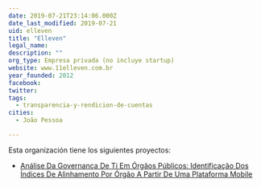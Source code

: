 ```yaml
---
date: 2019-07-21T23:14:06.000Z
date_last_modified: 2019-07-21
uid: elleven
title: "Elleven"
legal_name: 
description: ""
org_type: Empresa privada (no incluye startup)
website: www.11elleven.com.br
year_founded: 2012
facebook: 
twitter: 
tags:
  - transparencia-y-rendicion-de-cuentas
cities: 
  - João Pessoa

---
```


Esta organización tiene los siguientes proyectos:

- [Análise Da Governança De Ti Em Órgãos Públicos: Identificação Dos Índices De Alinhamento Por Órgão A Partir De Uma Plataforma Mobile](/i/analise-da-governanca-de-ti-em-orgãos-publicos-identificacão-dos-indices-de-alinhamento-por-orgão-a-partir-de-uma-plataforma-mobile.html)
